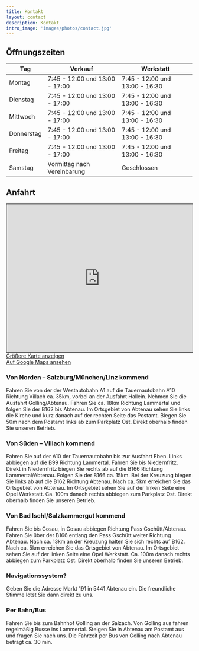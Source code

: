 ```yaml
---
title: Kontakt
layout: contact
description: Kontakt
intro_image: 'images/photos/contact.jpg'
---
```


## Öffnungszeiten

| Tag       | Verkauf                   | Werkstatt    |
| --------- | ------------------------- | ------------ |
| Montag    | 7:45 - 12:00 und 13:00 - 17:00 | 7:45 - 12:00 und 13:00 - 16:30 |
| Dienstag  | 7:45 - 12:00 und 13:00 - 17:00 | 7:45 - 12:00 und 13:00 - 16:30 |
| Mittwoch  | 7:45 - 12:00 und 13:00 - 17:00 | 7:45 - 12:00 und 13:00 - 16:30 |
| Donnerstag| 7:45 - 12:00 und 13:00 - 17:00 | 7:45 - 12:00 und 13:00 - 16:30 |
| Freitag   | 7:45 - 12:00 und 13:00 - 17:00 | 7:45 - 12:00 und 13:00 - 16:30 |
| Samstag   | Vormittag nach Vereinbarung | Geschlossen |


## Anfahrt
<iframe width="100%" height="400" frameborder="0" scrolling="no" marginheight="0" marginwidth="0" src="https://www.openstreetmap.org/export/embed.html?bbox=13.3484423160553%2C47.562453685616624%2C13.35069537162781%2C47.56373690141829&amp;layer=mapnik&amp;marker=47.56309667535974%2C13.34957065184426" style="border: 1px solid black"></iframe>
<div class="mb-1"><a href="https://www.openstreetmap.org/?mlat=47.56310&amp;mlon=13.34957#map=19/47.56310/13.34957">Größere Karte anzeigen</a></div>
<div><a href="https://g.page/schnitzhofer?share">Auf Google Maps ansehen</a></div>

### Von Norden – Salzburg/München/Linz kommend

Fahren Sie von der der Westautobahn A1 auf die Tauernautobahn A10 Richtung Villach ca. 35km, vorbei an der Ausfahrt Hallein. Nehmen Sie die Ausfahrt Golling/Abtenau. Fahren Sie ca. 18km Richtung Lammertal und folgen Sie der B162 bis Abtenau. Im Ortsgebiet von Abtenau sehen Sie links die Kirche und kurz danach auf der rechten Seite das Postamt. Biegen Sie 50m nach dem Postamt links ab zum Parkplatz Ost. Direkt oberhalb finden Sie unseren Betrieb.

### Von Süden – Villach kommend

Fahren Sie auf der A10 der Tauernautobahn bis zur Ausfahrt Eben. Links abbiegen auf die B99 Richtung Lammertal. Fahren Sie bis Niedernfritz. Direkt in Niedernfritz biegen Sie rechts ab auf die B166 Richtung Lammertal/Abtenau. Folgen Sie der B166 ca. 15km. Bei der Kreuzung biegen Sie links ab auf die B162 Richtung Abtenau. Nach ca. 5km erreichen Sie das Ortsgebiet von Abtenau. Im Ortsgebiet sehen Sie auf der linken Seite eine Opel Werkstatt. Ca. 100m danach rechts abbiegen zum Parkplatz Ost. Direkt oberhalb finden Sie unseren Betrieb.

### Von Bad Ischl/Salzkammergut kommend

Fahren Sie bis Gosau, in Gosau abbiegen Richtung Pass Gschütt/Abtenau. Fahren Sie über der B166 entlang den Pass Gschütt weiter Richtung Abtenau. Nach ca. 13km an der Kreuzung halten Sie sich rechts auf B162. Nach ca. 5km erreichen Sie das Ortsgebiet von Abtenau. Im Ortsgebiet sehen Sie auf der linken Seite eine Opel Werkstatt. Ca. 100m danach rechts abbiegen zum Parkplatz Ost. Direkt oberhalb finden Sie unseren Betrieb.

### Navigationssystem?

Geben Sie die Adresse Markt 191 in 5441 Abtenau ein. Die freundliche Stimme lotst Sie dann direkt zu uns.

###  Per Bahn/Bus

Fahren Sie bis zum Bahnhof Golling an der Salzach. Von Golling aus fahren regelmäßig Busse ins Lammertal. Steigen Sie in Abtenau am Postamt aus und fragen Sie nach uns. Die Fahrzeit per Bus von Golling nach Abtenau beträgt ca. 30 min.
